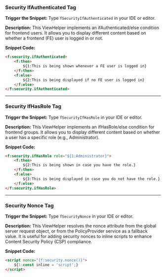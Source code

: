 ### Security IfAuthenticated Tag

**Trigger the Snippet:** Type `fSecurityIfAuthenticated` in your IDE or editor.

**Description:**
This ViewHelper implements an ifAuthenticated/else condition for frontend users. It allows you to display different content based on whether a frontend (FE) user is logged in or not.

**Snippet Code:**

```html
<f:security.ifAuthenticated>
    <f:then>
        ${1:This is being shown whenever a FE user is logged in}
    </f:then>
    <f:else>
        ${2:This is being displayed if no FE user is logged in}
    </f:else>
</f:security.ifAuthenticated>
```

---

### Security IfHasRole Tag

**Trigger the Snippet:** Type `fSecurityIfHasRole` in your IDE or editor.

**Description:**
This ViewHelper implements an ifHasRole/else condition for frontend groups. It allows you to display different content based on whether a user has a specific role (e.g., Administrator).

**Snippet Code:**

```html
<f:security.ifHasRole role="${1:Administrator}">
    <f:then>
        ${2:This is being shown in case you have the role.}
    </f:then>
    <f:else>
        ${3:This is being displayed in case you do not have the role.}
    </f:else>
</f:security.ifHasRole>
```

---

### Security Nonce Tag

**Trigger the Snippet:** Type `fSecurityNonce` in your IDE or editor.

**Description:**
This ViewHelper resolves the nonce attribute from the global server request object, or from the PolicyProvider service as a fallback value. It is useful for adding security nonces to inline scripts to enhance Content Security Policy (CSP) compliance.

**Snippet Code:**

```html
<script nonce="{f:security.nonce()}">
    ${1:const inline = 'script';}
</script>
```
